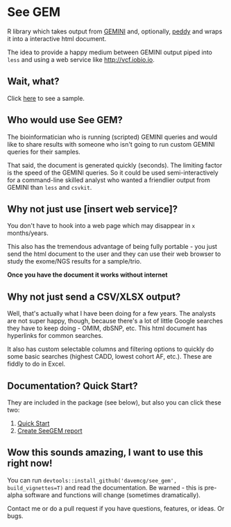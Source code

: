 # See GEM
R library which takes output from [GEMINI](http://gemini.readthedocs.io) and, optionally, [peddy](http://peddy.readthedocs.io) and wraps it into a interactive html document. 

The idea to provide a happy medium between GEMINI output piped into `less` and using a web service like http://vcf.iobio.io. 

## Wait, what?
Click [here](https://cdn.rawgit.com/davemcg/SeeGEM_docs/98d1b0cf/demos/demo.html) to see a sample.

## Who would use See GEM?
The bioinformatician who is running (scripted) GEMINI queries and would like to share results with someone who isn't going to run custom GEMINI queries for their samples. 

That said, the document is generated quickly (seconds). The limiting factor is the speed of the GEMINI queries. So it could be used semi-interactively for a command-line skilled analyst who wanted a friendlier output from GEMINI than `less` and `csvkit`. 

## Why not just use [insert web service]?
You don't have to hook into a web page which may disappear in `x` months/years. 

This also has the tremendous advantage of being fully portable - you just send the html document to the user and they can use their web browser to study the exome/NGS results for a sample/trio. 

**Once you have the document it works without internet**

## Why not just send a CSV/XLSX output?
Well, that's actually what I have been doing for a few years. The analysts are not super happy, though, because there's a lot of little Google searches they have to keep doing - OMIM, dbSNP, etc. This html document has hyperlinks for common searches. 

It also has custom selectable columns and filtering options to quickly do some basic searches (highest CADD, lowest cohort AF, etc.). These are fiddly to do in Excel. 

## Documentation? Quick Start? 
They are included in the package (see below), but also you can click these two:

  1. [Quick Start](https://cdn.rawgit.com/davemcg/SeeGEM_docs/98d1b0cf/vignettes/Quick_Start.html)
  2. [Create SeeGEM report](https://cdn.rawgit.com/davemcg/SeeGEM_docs/98d1b0cf/vignettes/Create_SeeGEM_report.html)
  
## Wow this sounds amazing, I want to use this right now!
You can run `devtools::install_github('davemcg/see_gem', build_vignettes=T)` and read the documentation. Be warned - this is pre-alpha software and functions will change (sometimes dramatically). 

Contact me or do a pull request if you have questions, features, or ideas. Or bugs. 

